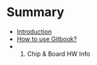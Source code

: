 # Summary

* [Introduction](README.md)
* [How to use Gitbook?](how-to-use-gitbook.md)
* 1. Chip & Board HW Info

